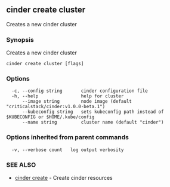## cinder create cluster

Creates a new cinder cluster

### Synopsis

Creates a new cinder cluster

```
cinder create cluster [flags]
```

### Options

```
  -c, --config string       cinder configuration file
  -h, --help                help for cluster
      --image string        node image (default "criticalstack/cinder:v1.0.0-beta.1")
      --kubeconfig string   sets kubeconfig path instead of $KUBECONFIG or $HOME/.kube/config
      --name string         cluster name (default "cinder")
```

### Options inherited from parent commands

```
  -v, --verbose count   log output verbosity
```

### SEE ALSO

* [cinder create](cinder-create.md)	 - Create cinder resources

